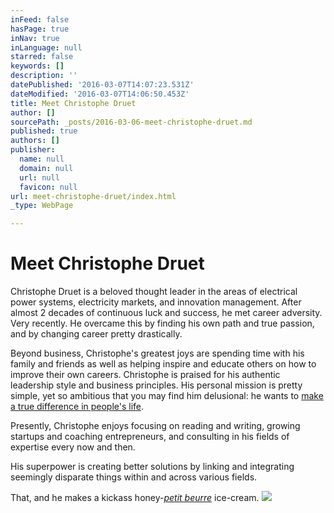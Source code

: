 ```yaml
---
inFeed: false
hasPage: true
inNav: true
inLanguage: null
starred: false
keywords: []
description: ''
datePublished: '2016-03-07T14:07:23.531Z'
dateModified: '2016-03-07T14:06:50.453Z'
title: Meet Christophe Druet
author: []
sourcePath: _posts/2016-03-06-meet-christophe-druet.md
published: true
authors: []
publisher:
  name: null
  domain: null
  url: null
  favicon: null
url: meet-christophe-druet/index.html
_type: WebPage

---
```

# Meet Christophe Druet

Christophe Druet is a beloved thought leader in the areas of electrical power systems, electricity markets, and innovation management. After almost 2 decades of continuous luck and success, he met career adversity. Very recently. He overcame this by finding his own path and true passion, and by changing career pretty drastically.

Beyond business, Christophe's greatest joys are spending time with his family and friends as well as helping inspire and educate others on how to improve their own careers. Christophe is praised for his authentic leadership style and business principles. His personal mission is pretty simple, yet so ambitious that you may find him delusional: he wants to [make a true difference in people's life][0].

Presently, Christophe enjoys focusing on reading and writing, growing startups and coaching entrepreneurs, and consulting in his fields of expertise every now and then.

His superpower is creating better solutions by linking and integrating seemingly disparate things within and across various fields.

That, and he makes a kickass honey-[_petit beurre_][1] ice-cream.
![](https://the-grid-user-content.s3-us-west-2.amazonaws.com/4d856fc2-2b59-4906-b1f0-ab2847fd26a2.png)

[0]: http://geblogy.diskstation.me/wordpress/about/mission
[1]: http://www.lulechampdespossibles.fr/veritablepetitbeurre "petit beurre"